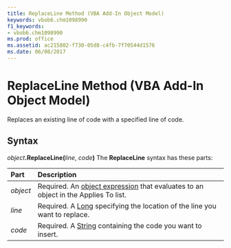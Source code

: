 ```yaml
---
title: ReplaceLine Method (VBA Add-In Object Model)
keywords: vbob6.chm1098990
f1_keywords:
- vbob6.chm1098990
ms.prod: office
ms.assetid: ac215802-f730-05d8-c4fb-7f70544d1576
ms.date: 06/08/2017
---
```



# ReplaceLine Method (VBA Add-In Object Model)



Replaces an existing line of code with a specified line of code.

## Syntax

_object_**.ReplaceLine(**_line_, _code_**)**
The  **ReplaceLine** syntax has these parts:


|Part|Description|
|:-----|:-----|
| _object_|Required. An [object expression](../../Glossary/vbe-glossary.md#object-expression) that evaluates to an object in the Applies To list.|
| _line_|Required. A [Long](../../Glossary/vbe-glossary.md#long-data-type) specifying the location of the line you want to replace.|
| _code_|Required. A [String](../../Glossary/vbe-glossary.md#string-data-type) containing the code you want to insert.|

